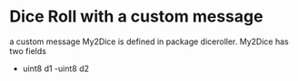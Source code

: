 # Dice Roll with a custom message 
a custom message My2Dice is defined in package diceroller.
My2Dice has two fields
- uint8 d1
-uint8 d2
